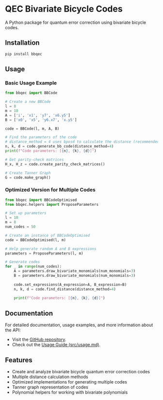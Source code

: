 # QEC Bivariate Bicycle Codes

A Python package for quantum error correction using bivariate bicycle codes.

## Installation

```bash
pip install bbqec
```

## Usage

### Basic Usage Example

```python
from bbqec import BBCode

# Create a new BBCode
l = 8
m = 10
A = ['i', 'x1', 'y7', 'x6.y5']
B = ['x0', 'x5', 'y6.x7', 'x.y5']

code = BBCode(l, m, A, B)

# Find the parameters of the code
# distance_method = 4 uses bposd to calculate the distance (recommended)
n, k, d = code.generate_bb_code(distance_method=4)
print(f"Code parameters: [{n}, {k}, {d}]")

# Get parity-check matrices
H_x, H_z = code.create_parity_check_matrices()

# Create Tanner Graph
G = code.make_graph()
```

### Optimized Version for Multiple Codes

```python
from bbqec import BBCodeOptimised
from bbqec.helpers import ProposeParameters

# Set up parameters
l = 10
m = 8
num_codes = 50

# Create an instance of BBCodeOptimised
code = BBCodeOptimised(l, m)

# Help generate random A and B expressions
parameters = ProposeParameters(l, m)

# Generate codes
for _ in range(num_codes):
    A = parameters.draw_bivariate_monomials(num_monomials=3)
    B = parameters.draw_bivariate_monomials(num_monomials=3)
    
    code.set_expressions(A_expression=A, B_expression=B)
    n, k, d = code.find_distance(distance_method=4)
    
    print(f"Code parameters: [{n}, {k}, {d}]")
```

## Documentation

For detailed documentation, usage examples, and more information about the API:

*   Visit the [GitHub repository](https://github.com/vanshjjw/qec-bivariate-bicycle).
*   Check out the [Usage Guide (src/usage.md)](https://github.com/vanshjjw/qec-bivariate-bicycle/blob/master/src/usage.md).

## Features

*   Create and analyze bivariate bicycle quantum error correction codes
*   Multiple distance calculation methods
*   Optimized implementations for generating multiple codes
*   Tanner graph representation of codes
*   Polynomial helpers for working with bivariate polynomials
